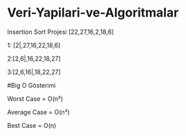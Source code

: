 # Veri-Yapilari-ve-Algoritmalar
 Insertion Sort Projesi
[22,27,16,2,18,6] 

1: [2|,27,16,22,18,6]

2:[2,6|,16,22,18,27]

3:[2,6,16|,18,22,27] 

#Big O Gösterimi

Worst Case = O(n²)

Average Case = O(n²)

Best Case = O(n)
